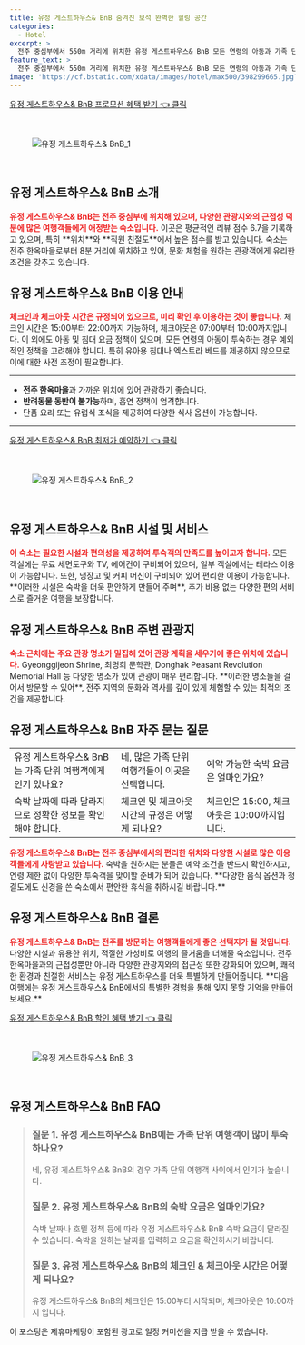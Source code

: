 ```yaml
---
title: 유정 게스트하우스& BnB 숨겨진 보석 완벽한 힐링 공간
categories:
  - Hotel
excerpt: >
  전주 중심부에서 550m 거리에 위치한 유정 게스트하우스& BnB 모든 연령의 아동과 가족 단위 여행객에게 인기! 청결도와 편안함 점수는 평균 하지만 최고의 위치와 매력적인 조식 옵션이 당신을 유혹합니다. 지금 확인해보세요!
feature_text: >
  전주 중심부에서 550m 거리에 위치한 유정 게스트하우스& BnB 모든 연령의 아동과 가족 단위 여행객에게 인기! 청결도와 편안함 점수는 평균 하지만 최고의 위치와 매력적인 조식 옵션이 당신을 유혹합니다. 지금 확인해보세요!
image: 'https://cf.bstatic.com/xdata/images/hotel/max500/398299665.jpg?k=16e5a2e71f7c0ed7787462d37310c911c3b3a3fbed77e98d864251f1d54928f8&o=&hp=1'
---
```


<p><a class="modoo-button" href="https://tinyurl.com/2xobntzr" rel="nofollow noopener">유정 게스트하우스&amp; BnB 프로모션 혜택 받기 👈 클릭</a></p><br/>
<figure class="image"><img alt="유정 게스트하우스&amp; BnB_1" src="https://cf.bstatic.com/xdata/images/hotel/max1024x768/398272588.jpg?k=fbaf49deb57c029b02f1b306c2c42d2a33dc6090ceb7dac6bebabb0660b00163&amp;o=&amp;hp=1"/></figure><br/>

<h2 id="유정_게스트하우스_소개">유정 게스트하우스&amp; BnB 소개</h2>
<p><b><span style="color: #ee2323;">유정 게스트하우스&amp; BnB는 전주 중심부에 위치해 있으며, 다양한 관광지와의 근접성 덕분에 많은 여행객들에게 애정받는 숙소입니다.</span></b> 이곳은 평균적인 리뷰 점수 6.7을 기록하고 있으며, 특히 **위치**와 **직원 친절도**에서 높은 점수를 받고 있습니다. 숙소는 전주 한옥마을로부터 8분 거리에 위치하고 있어, 문화 체험을 원하는 관광객에게 유리한 조건을 갖추고 있습니다.</p>
<h2 id="유정_게스트하우스_이용_안내">유정 게스트하우스&amp; BnB 이용 안내</h2>
<p><b><span style="color: #ee2323;">체크인과 체크아웃 시간은 규정되어 있으므로, 미리 확인 후 이용하는 것이 좋습니다.</span></b> 체크인 시간은 15:00부터 22:00까지 가능하며, 체크아웃은 07:00부터 10:00까지입니다. 이 외에도 아동 및 침대 요금 정책이 있으며, 모든 연령의 아동이 투숙하는 경우 예외적인 정책을 고려해야 합니다. 특히 유아용 침대나 엑스트라 베드를 제공하지 않으므로 이에 대한 사전 조정이 필요합니다.</p>
<hr/>
<ul>
<li><b>전주 한옥마을</b>과 가까운 위치에 있어 관광하기 좋습니다.</li>
<li><b>반려동물 동반이 불가능</b>하며, 흡연 정책이 엄격합니다.</li>
<li>단품 요리 또는 유럽식 조식을 제공하여 다양한 식사 옵션이 가능합니다.</li>
</ul>
<hr/>
<p><a class="modoo-button" href="https://tinyurl.com/2xobntzr" rel="nofollow noopener">유정 게스트하우스&amp; BnB 최저가 예약하기 👈 클릭</a></p><br/>
<figure class="image"><img alt="유정 게스트하우스&amp; BnB_2" src="https://cf.bstatic.com/xdata/images/hotel/max500/398299665.jpg?k=16e5a2e71f7c0ed7787462d37310c911c3b3a3fbed77e98d864251f1d54928f8&amp;o=&amp;hp=1"/></figure><br/>
<h2 id="유정_게스트하우스_시설_및_서비스">유정 게스트하우스&amp; BnB 시설 및 서비스</h2>
<p><b><span style="color: #ee2323;">이 숙소는 필요한 시설과 편의성을 제공하여 투숙객의 만족도를 높이고자 합니다.</span></b> 모든 객실에는 무료 세면도구와 TV, 에어컨이 구비되어 있으며, 일부 객실에서는 테라스 이용이 가능합니다. 또한, 냉장고 및 커피 머신이 구비되어 있어 편리한 이용이 가능합니다. **이러한 시설은 숙박을 더욱 편안하게 만들어 주며**, 추가 비용 없는 다양한 편의 서비스로 즐거운 여행을 보장합니다.</p>
<h2 id="유정_게스트하우스_주변_관광지">유정 게스트하우스&amp; BnB 주변 관광지</h2>
<p><b><span style="color: #ee2323;">숙소 근처에는 주요 관광 명소가 밀집해 있어 관광 계획을 세우기에 좋은 위치에 있습니다.</span></b> Gyeonggijeon Shrine, 최명희 문학관, Donghak Peasant Revolution Memorial Hall 등 다양한 명소가 있어 관광이 매우 편리합니다. **이러한 명소들을 걸어서 방문할 수 있어**, 전주 지역의 문화와 역사를 깊이 있게 체험할 수 있는 최적의 조건을 제공합니다.</p>
<h2 id="유정_게스트하우스_자주_묻는_질문">유정 게스트하우스&amp; BnB 자주 묻는 질문</h2>
<table>
<tr>
<td>유정 게스트하우스&amp; BnB는 가족 단위 여행객에게 인기 있나요?</td>
<td>네, 많은 가족 단위 여행객들이 이곳을 선택합니다.</td>
<td>예약 가능한 숙박 요금은 얼마인가요?</td>
</tr>
<tr>
<td>숙박 날짜에 따라 달라지므로 정확한 정보를 확인해야 합니다.</td>
<td>체크인 및 체크아웃 시간의 규정은 어떻게 되나요?</td>
<td>체크인은 15:00, 체크아웃은 10:00까지입니다.</td>
</tr>
</table>
<p><b><span style="color: #ee2323;">유정 게스트하우스&amp; BnB는 전주 중심부에서의 편리한 위치와 다양한 시설로 많은 이용객들에게 사랑받고 있습니다.</span></b> 숙박을 원하시는 분들은 예약 조건을 반드시 확인하시고, 연령 제한 없이 다양한 투숙객을 맞이할 준비가 되어 있습니다. **다양한 음식 옵션과 청결도에도 신경을 쓴 숙소에서 편안한 휴식을 취하시길 바랍니다.**</p>
<h2 id="유정_게스트하우스_결론">유정 게스트하우스&amp; BnB 결론</h2>
<p><b><span style="color: #ee2323;">유정 게스트하우스&amp; BnB는 전주를 방문하는 여행객들에게 좋은 선택지가 될 것입니다.</span></b> 다양한 시설과 유용한 위치, 적절한 가성비로 여행의 즐거움을 더해줄 숙소입니다. 전주 한옥마을과의 근접성뿐만 아니라 다양한 관광지와의 접근성 또한 강화되어 있으며, 쾌적한 환경과 친절한 서비스는 유정 게스트하우스를 더욱 특별하게 만들어줍니다. **다음 여행에는 유정 게스트하우스&amp; BnB에서의 특별한 경험을 통해 잊지 못할 기억을 만들어 보세요.**</p>

<p><a class="modoo-button" href="https://tinyurl.com/2xobntzr" rel="nofollow noopener">유정 게스트하우스& BnB 할인 혜택 받기 👈 클릭</a></p><br>

<figure class="image"><img src="https://cf.bstatic.com/xdata/images/hotel/max500/398298549.jpg?k=32d86362138ee2801a8d27b1e9ec4568fd9e5ec3a10835f16ad9bd35ee20ba2f&o=&hp=1" alt="유정 게스트하우스& BnB_3"></figure><br>
<h2 id="유정 게스트하우스& BnB_FAQ">유정 게스트하우스& BnB FAQ</h2>
<div itemscope="" itemtype="https://schema.org/FAQPage"> 
<blockquote> 
<div itemscope="" itemprop="mainEntity" itemtype="https://schema.org/Question"> 
<h3 id="질문_1" itemprop="name">질문 1. 유정 게스트하우스& BnB에는 가족 단위 여행객이 많이 투숙하나요?</h3> 
<div itemscope="" itemprop="acceptedAnswer" itemtype="https://schema.org/Answer"> 
<span itemprop="text"> 
<p>네, 유정 게스트하우스& BnB의 경우 가족 단위 여행객 사이에서 인기가 높습니다.</p> 
</span> 
</div> 
</div> 

<div itemscope="" itemprop="mainEntity" itemtype="https://schema.org/Question"> 
<h3 id="질문_2" itemprop="name">질문 2. 유정 게스트하우스& BnB의 숙박 요금은 얼마인가요?</h3> 
<div itemscope="" itemprop="acceptedAnswer" itemtype="https://schema.org/Answer"> 
<span itemprop="text"> 
<p>숙박 날짜나 호텔 정책 등에 따라 유정 게스트하우스& BnB 숙박 요금이 달라질 수 있습니다. 숙박을 원하는 날짜를 입력하고 요금을 확인하시기 바랍니다.</p> 
</span> 
</div> 
</div> 

<div itemscope="" itemprop="mainEntity" itemtype="https://schema.org/Question"> 
<h3 id="질문_3" itemprop="name">질문 3. 유정 게스트하우스& BnB의 체크인 & 체크아웃 시간은 어떻게 되나요?</h3> 
<div itemscope="" itemprop="acceptedAnswer" itemtype="https://schema.org/Answer"> 
<span itemprop="text"> 
<p>유정 게스트하우스& BnB의 체크인은 15:00부터 시작되며, 체크아웃은 10:00까지 입니다.</p> 
</span> 
</div> 
</div> 
</blockquote> 
</div><p>이 포스팅은 제휴마케팅이 포함된 광고로 일정 커미션을 지급 받을 수 있습니다.</p>

